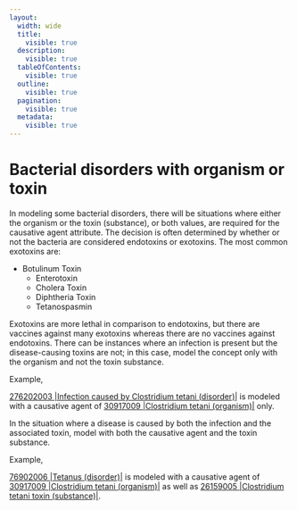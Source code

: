 ```yaml
---
layout:
  width: wide
  title:
    visible: true
  description:
    visible: true
  tableOfContents:
    visible: true
  outline:
    visible: true
  pagination:
    visible: true
  metadata:
    visible: true
---
```


# Bacterial disorders with organism or toxin

In modeling some bacterial disorders, there will be situations where either the organism or the toxin (substance), or both values, are required for the causative agent attribute. The decision is often determined by whether or not the bacteria are considered endotoxins or exotoxins. The most common exotoxins are:

* Botulinum Toxin
    * Enterotoxin
    * Cholera Toxin
    * Diphtheria Toxin
    * Tetanospasmin

Exotoxins are more lethal in comparison to endotoxins, but there are vaccines against many exotoxins whereas there are no vaccines against endotoxins. There can be instances where an infection is present but the disease-causing toxins are not; in this case, model the concept only with the organism and not the toxin substance.

Example,

[276202003 |Infection caused by Clostridium tetani (disorder)|](http://snomed.info/id/276202003) is modeled with a causative agent of  [30917009 |Clostridium tetani (organism)|](http://snomed.info/id/30917009) only.

In the situation where a disease is caused by both the infection and the associated toxin, model with both the causative agent and the toxin substance.

Example,

[76902006 |Tetanus (disorder)|](http://snomed.info/id/76902006) is modeled with a causative agent of  [30917009 |Clostridium tetani (organism)|](http://snomed.info/id/30917009) as well as  [26159005 |Clostridium tetani toxin (substance)|](http://snomed.info/id/26159005).
